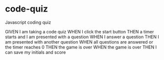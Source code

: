 # code-quiz
Javascript coding quiz



GIVEN I am taking a code quiz 
WHEN I click the start button 
THEN a timer starts and I am presented with a question WHEN I answer a question 
THEN I am presented with another question 
WHEN all questions are answered or the timer reaches 0 THEN the game is over 
WHEN the game is over 
THEN I can save my initials and score